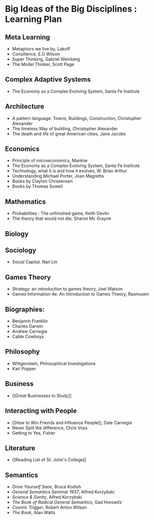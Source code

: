# Big Ideas of the Big Disciplines : Learning Plan



## Meta Learning
- Metaphors we live by, Lakoff
- Consilience, E.O Wilson
- Super Thinking, Gabriel Weinberg
- The Model Thinker, Scott Page

## Complex Adaptive Systems
- The Economy as a Complex Evolving System, Santa Fe Institute


## Architecture
- A pattern language: Towns, Buildings, Construction, Christopher Alexander
- The timeless Way of building, Christopher Alexander
- The death and life of great American cities, Jane Jacobs

## Economics
- Principle of microeconomics, Mankiw
- The Economy as a Complex Evolving System, Santa Fe Institute
- Technology, what it is and how it evolves, W. Brian Arthur
- Understanding Michael Porter, Joan Magretta
- Books by Clayton Christensen
- Books by Thomas Sowell


## Mathematics
- Probabilities : The unfinished game, Keith Devlin
- The theory that would not die, Sharon Mc Grayne


## Biology

## Sociology
- Social Capital, Nan Lin

## Games Theory
- Strategy: an introduction to games theory, Joel Watson
- Games Information 4e: An Introduction to Games Theory, Rasmusen


## Biographies:
- Benjamin Franklin
- Charles Darwin
- Andrew Carnegie
- Cable Cowboys

## Philosophy
- Wittgenstein, Philosophical Investigations
- Karl Popper

## Business
- [[Great Businesses to Study]]

## Interacting with People
- [[How to Win Friends and Influence People]], Dale Carnegie
- Never Split the difference, Chris Voss
- Getting to Yes, Fisher


## Literature
- [[Reading List of St. John's College]]


## Semantics
- *Drive Yourself Sane*, Bruce Kodish
- *General Semantics Seminar 1937*, Alfred Korzybski
- *Science & Sanity*, Alfred Korzybski
- *The Book of Radical General Semantics*, Gad Horowitz
- *Cosmic Trigger*, Robert Anton Wilson
- *The Book*, Alan Watts
